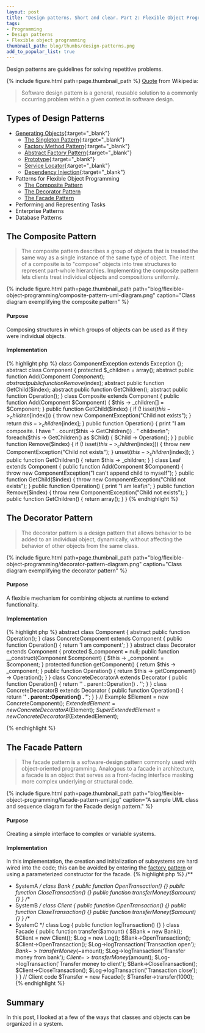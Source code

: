 ```yaml
---
layout: post
title: "Design patterns. Short and clear. Part 2: Flexible Object Programming."
tags:
- Programming
- Design patterns
- Flexible object programming
thumbnail_path: blog/thumbs/design-patterns.png
add_to_popular_list: true
---
```


Design patterns are guidelines for solving repetitive problems.

{% include figure.html path=page.thumbnail_path %}
[Quote](https://en.wikipedia.org/wiki/Software_design_pattern) from Wikipedia:
<blockquote>
  <p>
  Software design pattern is a general, reusable solution to a commonly occurring problem within a given context in software design.
  </p>
</blockquote>

## Types of Design Patterns

* [Generating Objects](https://it.badykov.com/blog/2018/10/07/generating-objects){:target="_blank"}
  * [The Singleton Pattern](https://it.badykov.com/blog/2018/10/07/generating-objects/#the-singleton-pattern){:target="_blank"}
  * [Factory Method Pattern](https://it.badykov.com/blog/2018/10/07/generating-objects/#factory-method-pattern){:target="_blank"}
  * [Abstract Factory Pattern](https://it.badykov.com/blog/2018/10/07/generating-objects/#abstract-factory-pattern){:target="_blank"}
  * [Prototype](https://it.badykov.com/blog/2018/10/07/generating-objects/#prototype){:target="_blank"}
  * [Service Locator](https://it.badykov.com/blog/2018/10/07/generating-objects/#service-locator){:target="_blank"}
  * [Dependency Injection](https://it.badykov.com/blog/2018/10/07/generating-objects/#dependency-injection){:target="_blank"}
* Patterns for Flexible Object Programming
  * [The Composite Pattern](#the-composite-pattern)
  * [The Decorator Pattern](#the-decorator-pattern)
  * [The Facade Pattern](#the-facade-pattern)
* Performing and Representing Tasks
* Enterprise Patterns
* Database Patterns
  
## The Composite Pattern 

<blockquote>
  <p>
 The composite pattern describes a group of objects that is treated the same way as a single instance of the same type of object. 
 The intent of a composite is to "compose" objects into tree structures to represent part-whole hierarchies. Implementing the composite pattern lets clients treat individual objects and compositions uniformly.
  </p>
</blockquote>
{% include figure.html path=page.thumbnail_path path="blog/flexible-object-programming/composite-pattern-uml-diagram.png" caption="Class diagram exemplifying the composite pattern" %}

#### Purpose
 Composing structures in which groups of objects can be used as if they were individual objects.

#### Implementation 

{% highlight php %}
class ComponentException extends Exception {};
abstract class Component
{
    protected $_children = array();
    abstract public function Add(Component $Component);
    abstract public function Remove($index);
    abstract public function GetChild($index);
    abstract public function GetChildren();
    abstract public function Operation();
}
class Composite extends Component
{
    public function Add(Component $Component)
    {
        $this -> _children[] = $Component;
    }
    public function GetChild($index)
    {
        if (! isset($this -> _children[$index]))
        {
            throw new ComponentException("Child not exists");
        }
        return $this -> _children[$index];
    }
    public function Operation()
    {
        print "I am composite. I have " . count($this -> GetChildren()) . " children\n";
        foreach($this -> GetChildren() as $Child)
        {
            $Child -> Operation();
        }
    }
    public function Remove($index)
    {
        if (! isset($this -> _children[$index]))
        {
            throw new ComponentException("Child not exists");
        }
        unset($this -> _children[$index]);
    }
    public function GetChildren()
    {
        return $this -> _children;
    }
}
class Leaf extends Component
{
    public function Add(Component $Component)
    {
        throw new ComponentException("I can't append child to myself");
    }
    public function GetChild($index)
    {
        throw new ComponentException("Child not exists");
    }
    public function Operation()
    {
        print "I am leaf\n";
    }
    public function Remove($index)
    {
        throw new ComponentException("Child not exists");
    }
    public function GetChildren()
    {
        return array();
    }
}
{% endhighlight %}

## The Decorator Pattern

<blockquote>
  <p>
   The decorator pattern is a design pattern that allows behavior to be added to an individual object, dynamically, without affecting the behavior of other objects from the same class.
  </p>
</blockquote>
{% include figure.html path=page.thumbnail_path path="blog/flexible-object-programming/decorator-pattern-diagram.png" caption="Class diagram exemplifying the decorator pattern" %}

#### Purpose

 A flexible mechanism for combining objects at runtime to extend functionality.

#### Implementation 

{% highlight php %}
abstract class Component
{
    abstract public function Operation();
}
class ConcreteComponent extends Component
{
    public function Operation()
    {
        return 'I am component';
    }
}
abstract class Decorator extends Component
{
    protected
        $_component = null;
    public function __construct(Component $component)
    {
        $this -> _component = $component;
    }
    protected function getComponent()
    {
        return $this -> _component;
    }
    public function Operation()
    {
        return $this -> getComponent() -> Operation();
    }
}
class ConcreteDecoratorA extends Decorator
{
    public function Operation()
    {
        return '<a>' . parent::Operation() . '</a>';
    }
}
class ConcreteDecoratorB extends Decorator
{
    public function Operation()
    {
        return '<strong>' . parent::Operation() . '</strong>';
    }
}
// Example
$Element = new ConcreteComponent();
$ExtendedElement = new ConcreteDecoratorA($Element);
$SuperExtendedElement = new ConcreteDecoratorB($ExtendedElement);

{% endhighlight %}


## The Facade Pattern

<blockquote>
  <p>
  The facade pattern is a software-design pattern commonly used with object-oriented programming. Analogous to a facade in architecture, a facade is an object that serves as a front-facing interface masking more complex underlying or structural code.
  </p>
</blockquote>
{% include figure.html path=page.thumbnail_path path="blog/flexible-object-programming/facade-pattern-uml.jpg" caption="A sample UML class and sequence diagram for the Facade design pattern." %}

#### Purpose

 Creating a simple interface to complex or variable systems.


#### Implementation 

In this implementation, the creation and initialization of subsystems are hard wired into the code; this can be avoided by entering the [factory pattern](https://it.badykov.com/blog/2018/10/07/generating-objects/#factory-method-pattern) or using a 
parameterized constructor for the facade.
{% highlight php %}
/**
 * SystemA
 */
class Bank
{
    public function OpenTransaction() {}
    public function CloseTransaction() {}
    public function transferMoney($amount) {}
}
/**
 * SystemB
 */
class Client
{
    public function OpenTransaction() {}
    public function CloseTransaction() {}
    public function transferMoney($amount) {}
}
/**
 * SystemC
 */
class Log
{
    public function logTransaction() {}
}
class Facade
{
    public function transfer($amount)
    {
        $Bank = new Bank();
        $Client = new Client();
        $Log = new Log();
        $Bank->OpenTransaction();
        $Client->OpenTransaction();
        $Log->logTransaction('Transaction open');
        $Bank->transferMoney(-$amount);
        $Log->logTransaction('Transfer money from bank');
        $Client->transferMoney($amount);
        $Log->logTransaction('Transfer money to client');
        $Bank->CloseTransaction();
        $Client->CloseTransaction();
        $Log->logTransaction('Transaction close');
    }
}
// Client code
$Transfer = new Facade();
$Transfer->transfer(1000);
{% endhighlight %}

## Summary

In this post, I looked at a few of the ways that classes and objects can be organized in a system. 








